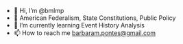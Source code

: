 - 👋 Hi, I’m @bmlmp
- 👀 American Federalism, State Constitutions, Public Policy
- 🌱 I’m currently learning Event History Analysis
- 📫 How to reach me barbaram.pontes@gmail.com

<!---
bmlmp/bmlmp is a ✨ special ✨ repository because its `README.md` (this file) appears on your GitHub profile.
You can click the Preview link to take a look at your changes.
--->
